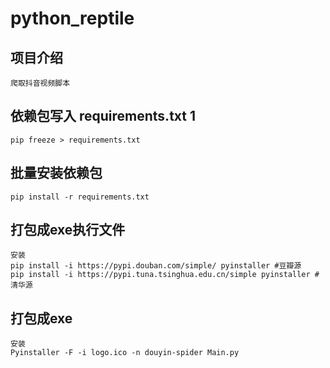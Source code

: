 # python_reptile

## 项目介绍

```
爬取抖音视频脚本
``` 
## 依赖包写入 requirements.txt 1
```commandline
pip freeze > requirements.txt
```


## 批量安装依赖包
```commandline
pip install -r requirements.txt
```

## 打包成exe执行文件 
```commandline
安装
pip install -i https://pypi.douban.com/simple/ pyinstaller #豆瓣源
pip install -i https://pypi.tuna.tsinghua.edu.cn/simple pyinstaller #清华源
```

## 打包成exe
```commandline
安装
Pyinstaller -F -i logo.ico -n douyin-spider Main.py
```
